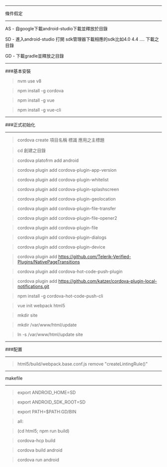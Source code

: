 ***
條件假定
***
AS - 自google下載android-studio下載並釋放於目錄

SD - 進入android-studio 打開 sdk管理器下載相應的sdk比如4.0 4.4 .... 下載之目錄

GD - 下載gradle並釋放之目錄
***

###基本安裝
> nvm use v8

> npm install -g cordova 

> npm install -g vue 

> npm install -g vue-cli


***
###正式初始化
***
> cordova create 項目名稱 標識 應用之主標題

> cd 創建之目錄


> cordova platofrm add android

> cordova plugin add cordova-plugin-app-version

> cordova plugin add cordova-plugin-whitelist

> cordova plugin add cordova-plugin-splashscreen

> cordova plugin add cordova-plugin-geolocation

> cordova plugin add cordova-plugin-file-transfer

> cordova plugin add cordova-plugin-file-opener2

> cordova plugin add cordova-plugin-file

> cordova plugin add cordova-plugin-dialogs

> cordova plugin add cordova-plugin-device

> cordova plugin add https://github.com/Telerik-Verified-Plugins/NativePageTransitions

> cordova plugin add cordova-hot-code-push-plugin 

> cordova plugin add https://github.com/katzer/cordova-plugin-local-notifications.git

> npm install -g cordova-hot-code-push-cli

> vue init webpack html5

> mkdir site

> mkdir /var/www/html/update

> ln -s /var/www/html/update  site

***
###配置
***
> html5/build/webpack.base.conf.js remove "createLintingRule()"
***
makefile
***
> export ANDROID_HOME=SD

> export ANDROID_SDK_ROOT=SD

> export PATH=$PATH:GD/BIN

> all:

>    (cd html5; npm run build)

>    cordova-hcp build

>    cordova build android

>    cordova run android


